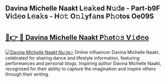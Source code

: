 ## Davina Michelle Naakt L𝚎a𝚔ed N𝚞𝚍e - Part-b9F Vi𝚍𝚎o L𝚎a𝚔s - H𝚘𝚝 O𝚗𝚕yf𝚊ns P𝚑𝚘tos Oe09S

# <h2><a href="http://kf5f9z.oniu.top/?m=Davina+Michelle+Naakt">🔗👉 🔴 Davina Michelle Naakt P𝚑ot𝚘𝚜 V𝚒d𝚎o</a></h2>

[![Davina Michelle Naakt Nu𝚍e𝚜](https://i.imgur.com/0qMVB7G.gif)](http://kf5f9z.oniu.top/?m=Davina+Michelle+Naakt)
Online influencer Davina Michelle Naakt, celebrated for sharing dance and lifestyle information, featuring performances and personal blogs. Inspiring author Davina Michelle Naakt, recognized for their ability to capture the imagination and inspire others through their writing.  
